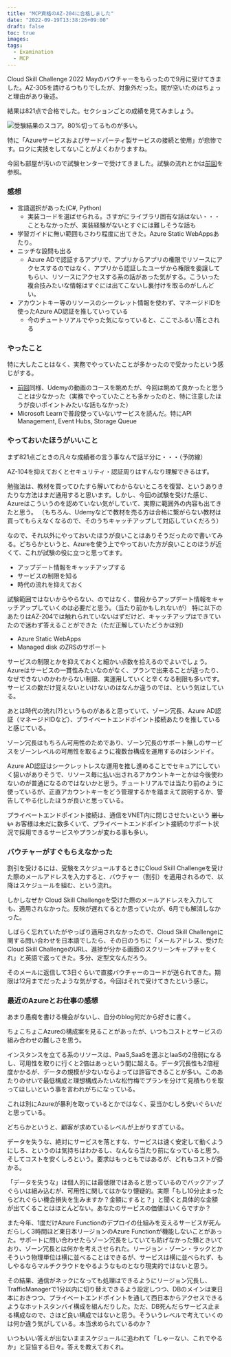 ```yaml
---
title: "MCP資格のAZ-204に合格しました"
date: "2022-09-19T13:38:26+09:00"
draft: false
toc: true
images:
tags: 
  - Examination
  - MCP
---
```


Cloud Skill Challenge 2022 Mayのバウチャーをもらったので9月に受けてきました。AZ-305を請けるつもりでしたが、対象外だった。間が空いたのはちょっと理由があり後述。

結果は821点で合格でした。セクションごとの成績を見てみましょう。

![受験結果のスコア。80%切ってるものが多い。](images/index/2022-09-17-17-01-18.png)

特に「Azureサービスおよびサードパーティ製サービスの接続と使用」が悲惨です。ロクに実技をしてないことがよくわかりますね。

今回も部屋が汚いので試験センターで受けてきました。試験の流れとかは[前回](/posts/2021/12/05/exam-az-104/)を参照。

### 感想

- 言語選択があった(C#, Python)
  - 実装コードを選ばせられる。さすがにライブラリ固有な話はない・・・こともなかったが、実装経験がないとすぐには難しそうな話も
- 学習ガイドに無い範囲もさわり程度に出てきた。Azure Static WebAppsあたり。
- ニッチな設問も出る
  - Azure ADで認証するアプリで、アプリからアプリの権限でリソースにアクセスするのではなく、アプリから認証したユーザから権限を委譲してもらい、リソースにアクセスする系の話があった気がする。こういった複合技みたいな情報はすぐには出てこないし裏付けを取るのがしんどい。
- アカウントキー等のリソースのシークレット情報を使わず、マネージドIDを使ったAzure AD認証を推していっている
  - 今のチュートリアルでやった気になっていると、ここでふるい落とされる

### やったこと

特に大したことはなく、実務でやっていたことが多かったので受かったという感じがする。

- [前回](/posts/2021/12/05/exam-az-104/)同様、Udemyの動画のコースを眺めたが、今回は眺めて良かったと思うことは少なかった（実務でやっていたことも多かったのと、特に注意したほうが良いポイントみたいな話もなかった）
- Microsoft Learnで普段使っていないサービスを読んだ。特にAPI Management, Event Hubs, Storage Queue



### やっておいたほうがいいこと

まず821点ごときの凡々な成績者の言う事なんで話半分に・・・（予防線）

AZ-104を抑えておくとセキュリティ・認証周りはすんなり理解できるはず。

勉強法は、教材を買ってひたすら解いてわからないところを復習、というありきたりな方法はまだ通用すると思います。しかし、今回の試験を受けた感じ、Azureはこういうのを認めていない気がしていて、実際に範囲外の内容も出てきたと思う。
（もちろん、Udemyなどで教材を売る方は合格に繋がらない教材は買ってもらえなくなるので、そのうちキャッチアップして対応していくだろう）

なので、それ以外にやっておいたほうが良いことはありそうだったので書いてみる。どちらかというと、Azureを使う上でやっておいた方が良いことのほうが近くて、これが試験の役に立つと思ってます。

- アップデート情報をキャッチアップする
- サービスの制限を知る
- 時代の流れを抑えておく

試験範囲ではないからやらない、のではなく、普段からアップデート情報をキャッチアップしていくのは必要だと思う。（当たり前かもしれないが）
特に以下のあたりはAZ-204では触れられていないはずだけど、キャッチアップはできていたので迷わず答えることができた（ただ正解していたどうかは別）

- Azure Static WebApps
- Managed disk のZRSのサポート

サービスの制限とかを抑えておくと細かい点数を拾えるのでよいでしょう。Azureはサービスの一貫性みたいなのがなく、プランで出来ることが違ったり、なぜできないのかわからない制限、実運用していくと辛くなる制限も多いです。サービスの数だけ覚えないといけないのはなんか違うのでは、という気はしている。

あとは時代の流れ(?)というものがあると思っていて、ゾーン冗長、Azure AD認証（マネージドIDなど）、プライベートエンドポイント接続あたりを推していると感じている。

ゾーン冗長はもちろん可用性のためであり、ゾーン冗長のサポート無しのサービスをゾーンレベルの可用性を取るように複数台構成を運用するのはシンドイ。

Azure AD認証はシークレットレスな運用を推し進めることでセキュアにしていく狙いがありそうで、リソース毎に払い出されるアカウントキーとかは今後使わないのが普通になるのではないかと思う。チュートリアルでは当たり前のように使っているが、正直アカウントキーをどう管理するかを踏まえて説明するか、警告してやる化したほうが良いと思っている。

プライベートエンドポイント接続は、通信をVNET内に閉じさせたいという ~~厳しい~~ お客様は未だに数多くいて、プライベートエンドポイント接続のサポート状況で採用できるサービスやプランが変わる事も多い。


### バウチャーがすぐもらえなかった

割引を受けるには、受験をスケジュールするときにCloud Skill Challengeを受けた際のメールアドレスを入力すると、バウチャー（割引）を適用されるので、以降はスケジュールを組む、という流れ。

しかしなぜか Cloud Skill Challengeを受けた際のメールアドレスを入力しても、適用されなかった。反映が遅れてるとか思っていたが、6月でも解消しなかった。

しばらく忘れていたがやっぱり適用されなかったので、Cloud Skill Challengeに関する問い合わせを日本語でしたら、その日のうちに「メールアドレス、受けたCloud Skill ChallengeのURL、進捗が分かる画面のスクリーンキャプチャをくれ」と英語で返ってきた。多分、定型文なんだろう。

そのメールに返信して3日ぐらいで直接バウチャーのコードが送られてきた。期限は12月までだったような気がする。今回はそれで受けてきたという感じ。


### 最近のAzureとお仕事の感想

あまり愚痴を書ける機会がないし、自分のblog何だから好きに書く。

ちょこちょこAzureの構成案を見ることがあったが、いつもコストとサービスの組み合わせの難しさを思う。

インスタンスを立てる系のリソースは、PaaS,SaaSを選ぶとIaaSの2倍弱になるし、可用性を取りに行くと2倍はあっという間に超える。データ冗長性も2倍程度かかるが、データの規模が少ないならよっては許容できることが多い。このあたりのせいで最低構成と理想構成みたいな松竹梅でプランを分けて見積もりを取ってほしいという事を言われがちになっている。

これは別にAzureが暴利を取っているとかではなく、妥当かむしろ安いぐらいだと思っている。

どちらかというと、顧客が求めているレベルが上がりすぎている。

データを失うな、絶対にサービスを落とすな、サービスは速く安定して動くようにしろ、というのは気持ちはわかるし、なんなら当たり前になっていると思う。そしてコストを安くしろという。要求はもっともではあるが、どれもコストが掛かる。

「データを失うな」は個人的には最低限ではあると思っているのでバックアップぐらいは組み込むが、可用性に関してはかなり懐疑的。実際「もし10分止まったらどれぐらい機会損失を生みますか？金額にすると？」と聞くと具体的な金額が出てくることはほとんどない。あなたのサービスの価値はいくらですか？

また今年、1度だけAzure Functionのデプロイの仕組みを支えるサービスが死んだらしく3時間ほど東日本リージョンのAzure Functionが機能しないことがあった。サポートに問い合わせたらゾーン冗長をしていても防げなかった類ときいており、ゾーン冗長とは何かを考えさせられた。リージョン・ゾーン・ラックとかそういう物理単位は横に並べることはできるが、サービスは横に並べられず、もしやるならマルチクラウドをやるようなものとなり現実的ではないと思う。

その結果、通信がネックになっても処理はできるようにリージョン冗長し、TrafficManagerで1分以内に切り替えできるよう設定しつつ、DBのメインは東日本におきつつ、プライベートエンドポイントを通して西日本からアクセスできるようなホットスタンバイ構成を組んだりした。ただ、DB死んだらサービス止まる構成なので、さほど良い構成ではないと思う。そういうレベルで考えていくのは何か違う気がしている。本当求められているのか？


いつもいい答えが出ないままスケジュールに追われて「しゃーない、これでやるか」と妥協する日々。答えを教えておくれ。

